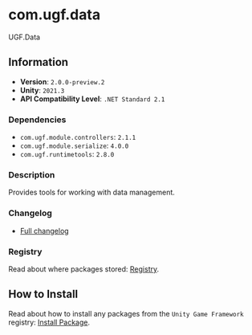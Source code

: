 # com.ugf.data

UGF.Data

## Information

- **Version**: `2.0.0-preview.2`
- **Unity**: `2021.3`
- **API Compatibility Level**: `.NET Standard 2.1`

### Dependencies

- `com.ugf.module.controllers`: `2.1.1`
- `com.ugf.module.serialize`: `4.0.0`
- `com.ugf.runtimetools`: `2.8.0`


### Description

Provides tools for working with data management.

### Changelog

- [Full changelog](changelog.md)

### Registry

Read about where packages stored: [Registry](https://github.com/unity-game-framework/organization/blob/main/docs/registry.md).

## How to Install

Read about how to install any packages from the `Unity Game Framework` registry: [Install Package](https://github.com/unity-game-framework/organization/blob/main/docs/install-packages.md).
